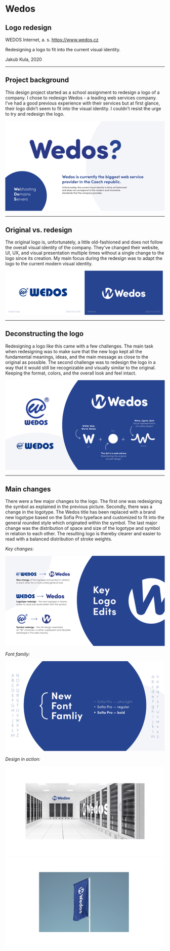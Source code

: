# Wedos
## Logo redesign
WEDOS Internet, a. s.
https://www.wedos.cz

Redesigning a logo to fit into the current visual identity.

Jakub Kula, 2020

---

## **Project background**<br>
This design project started as a school assignment to redesign a logo of a company. I chose to redesign Wedos - a leading web services company. I’ve had a good previous experience with their services but at first glance, their logo didn’t seem to fit into the visual identity. I couldn’t resist the urge to try and redesign the logo. 

![Placeholder](img/00_intro.png)

---

## **Original vs. redesign**<br>
The original logo is, unfortunately, a little old-fashioned and does not follow the overall visual identity of the company. They've changed their website, UI, UX, and visual presentation multiple times without a single change to the logo since its creation. My main focus during the redesign was to adapt the logo to the current modern visual identity. 

<p float="left">
  <img src="img/01_before.png" alt="drawing" width="49%"/>
  <img src="img/02_after.png" alt="drawing" width="49%"/>
</p>

---

## **Deconstructing the logo**<br>
Redesigning a logo like this came with a few challenges. The main task when redesigning was to make sure that the new logo kept all the fundamental meanings, ideas, and the main message as close to the original as possible. The second challenge was to redesign the logo in a way that it would still be recognizable and visually similar to the original. Keeping the format, colors, and the overall look and feel intact.

![Placeholder](img/03_detail.png)

---

## **Main changes**<br>
There were a few major changes to the logo. The first one was redesigning the symbol as explained in the previous picture. Secondly, there was a change in the logotype. The Wedos title has been replaced with a brand new logotype based on the Sofia Pro typeface and customized to fit into the general rounded style which originated within the symbol. The last major change was the distribution of space and size of the logotype and symbol in relation to each other. The resulting logo is thereby clearer and easier to read with a balanced distribution of stroke weights.<br>

*Key changes:*

![Placeholder](img/04_changes.png)

*Font family:*

![Placeholder](img/05_font.png)

*Design in action:*

![Placeholder](img/05_mockup_1.png)
![Placeholder](img/06_mockup_2.png)

